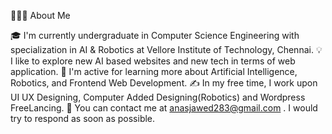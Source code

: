 👨🏻‍💻 About Me

🎓  I'm currently undergraduate in Computer Science Engineering with specialization in AI & Robotics at Vellore Institute of Technology, Chennai.
💡  I like to explore new AI based websites and new tech in terms of web application.
🌱  I'm active for learning more about Artificial Intelligence, Robotics, and Frontend Web Development.
✍️  In my free time, I work upon UI UX Designing, Computer Added Designing(Robotics) and Wordpress FreeLancing.
📧  You can contact me at anasjawed283@gmail.com . I would try to respond as soon as possible.
